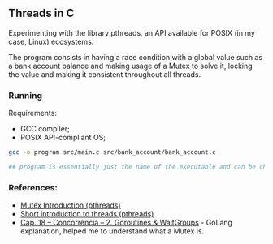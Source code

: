 ## Threads in C

Experimenting with the library pthreads, an API available for POSIX (in my case, Linux) ecosystems.

The program consists in having a race condition with a global value such as a bank account balance and making usage of a Mutex to solve it, locking the value and making it consistent throughout all threads.

### Running

Requirements:

- GCC compiler;
- POSIX API-compliant OS;

```bash
gcc -o program src/main.c src/bank_account/bank_account.c 

## program is essentially just the name of the executable and can be changed to whatever
```

### References:

- <a href="https://www.youtube.com/watch?v=raLCgPK-Igc">Mutex Introduction (pthreads)</a>
- <a href="https://www.youtube.com/watch?v=d9s_d28yJq0">Short introduction to threads (pthreads)</a>
- <a href="https://www.youtube.com/watch?v=4jXSU2jw3Ag">Cap. 18 – Concorrência – 2. Goroutines & WaitGroups</a> - GoLang explanation, helped me to understand what a Mutex is.
